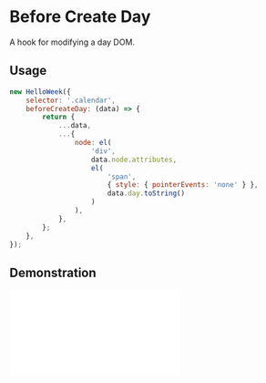 # Before Create Day

A hook for modifying a day DOM.

## Usage

```js
new HelloWeek({
    selector: '.calendar',
    beforeCreateDay: (data) => {
        return {
            ...data,
            ...{
                node: el(
                    'div',
                    data.node.attributes,
                    el(
                        'span',
                        { style: { pointerEvents: 'none' } },
                        data.day.toString()
                    )
                ),
            },
        };
    },
});
```

## Demonstration

<iframe
    src="docs/v3/demos/before-create-day.html"
    frameborder="no"
    allowfullscreen="allowfullscreen">
</iframe>
